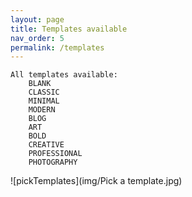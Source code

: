 ```yaml
---
layout: page
title: Templates available
nav_order: 5
permalink: /templates
---
```

    All templates available:  
        BLANK    
        CLASSIC    
        MINIMAL    
        MODERN    
        BLOG    
        ART    
        BOLD    
        CREATIVE    
        PROFESSIONAL    
        PHOTOGRAPHY    
                                                   
![pickTemplates](img/Pick a template.jpg)    